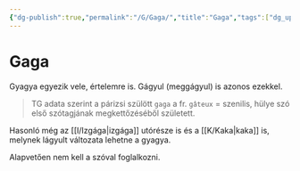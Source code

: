 ```yaml
---
{"dg-publish":true,"permalink":"/G/Gaga/","title":"Gaga","tags":["dg_uploaded"],"created":"2023-11-01T05:39","updated":"2023-11-08T03:42"}
---
```



# Gaga

Gyagya egyezik vele, értelemre is. Gágyul (meggágyul) is azonos ezekkel.  
> TG adata szerint a párizsi szülött `gaga` a fr. `gâteux` = szenilis, hülye szó első szótagjának megkettőzéséből született.   

Hasonló még az [[I/Izgága\|izgága]] utórésze is és a [[K/Kaka\|kaka]] is, melynek lágyult változata lehetne a gyagya.  

Alapvetően nem kell a szóval foglalkozni.  